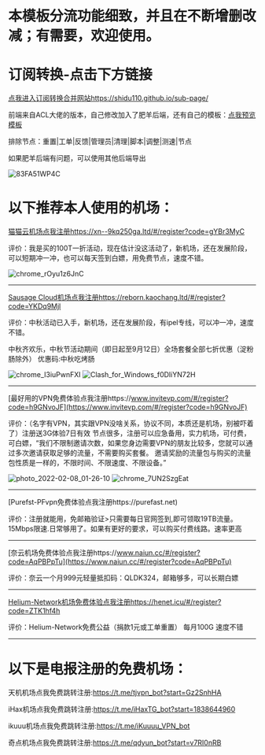 
# 本模板分流功能细致，并且在不断增删改减；有需要，欢迎使用。

# 订阅转换-点击下方链接

[点我进入订阅转换合并网站https://shidu110.github.io/sub-page/](https://shidu110.github.io/sub-page/)

前端来自ACL大佬的版本，自己修改加入了肥羊后端，还有自己的模板：[点我预览模板](https://raw.githubusercontent.com/shidu110/ACL4SSR-shiduver/rm/Clash/config/shidu110_Online_Full_ini.ini)

排除节点：重置|工单|反馈|管理员|清理|脚本|调整|测速|节点

如果肥羊后端有问题，可以使用其他后端导出

![83FA51WP4C](https://user-images.githubusercontent.com/57930393/187378940-e0bb9a09-16a2-44f1-95cb-b93f40573367.png)

# 以下推荐本人使用的机场：

[猫猫云机场点我注册https://xn--9kq250ga.ltd/#/register?code=gYBr3MyC](https://xn--9kq250ga.ltd/#/register?code=gYBr3MyC)

评价：我是买的100T一折活动，现在估计没这活动了，新机场，还在发展阶段，可以短期冲一冲，也可以每天签到白嫖，用免费节点，速度不错。

![chrome_rOyu1z6JnC](https://user-images.githubusercontent.com/57930393/187404079-d54861b5-fb48-4e96-9af5-3884841d2c6d.png)

--------------------------------------------------------------------------------------------------------------------------------------------------------------------

[Sausage Cloud机场点我注册https://reborn.kaochang.ltd/#/register?code=YKDq9Mjl](https://reborn.kaochang.ltd/#/register?code=YKDq9Mjl)

评价：中秋活动已入手，新机场，还在发展阶段，有ipel专线，可以冲一冲，速度不错。

中秋齐欢乐，中秋节活动期间（即日起至9月12日）全场套餐全部七折优惠（淀粉肠除外）
优惠码:中秋吃烤肠

![chrome_I3iuPwnFXI](https://user-images.githubusercontent.com/57930393/189517726-b5f8e057-8223-43e0-b1a4-30bc7e96d2ed.png)
![Clash_for_Windows_f0DliYN72H](https://user-images.githubusercontent.com/57930393/189517803-7bc62632-7239-469d-80a2-2dd5171f9b8a.png)

--------------------------------------------------------------------------------------------------------------------------------------------------------------------

[最好用的VPN免费体验点我注册https://www.invitevp.com/#/register?code=h9GNvoJF](https://www.invitevp.com/#/register?code=h9GNvoJF)

评价：（名字有VPN，其实跟VPN没啥关系，协议不同，本质还是机场，别被吓着了）注册送3G体验7日有效 节点很多，注册可以应急备用，实力机场，可付费，可白嫖，“我们不限制邀请次数，如果您身边需要VPN的朋友比较多，您就可以通过多次邀请获取足够的流量，不需要购买套餐。 邀请奖励的流量包与购买的流量包性质是一样的，不限时间、不限速度、不限设备。”

![photo_2022-02-08_01-26-10](https://user-images.githubusercontent.com/57930393/189487714-5727d477-56b3-4acb-9cd8-f7afd0a2ba3c.jpg)
![chrome_7UN2SzgEat](https://user-images.githubusercontent.com/57930393/188637709-299580d8-dce2-4bc7-8f3c-fe245e12a135.png)


--------------------------------------------------------------------------------------------------------------------------------------------------------------------

[Purefst-PFvpn免费体验点我注册https://purefast.net)

评价：注册就能用，免邮箱验证>只需要每日官网签到,即可领取19TB流量。15Mbps限速.日常够用了。如果有更好的要求，可以购买付费线路。速率更高


--------------------------------------------------------------------------------------------------------------------------------------------------------------------

[奈云机场免费体验点我注册https://www.naiun.cc/#/register?code=AqPBPpTu](https://www.naiun.cc/#/register?code=AqPBPpTu)

评价：奈云一个月999元轻量抵扣码：QLDK324，邮箱够多，可以长期白嫖


--------------------------------------------------------------------------------------------------------------------------------------------------------------------

[Helium-Network机场免费体验点我注册https://henet.icu/#/register?code=ZTK1hf4h](https://henet.icu/#/register?code=ZTK1hf4h)

评价：Helium-Network免费公益（捐款1元或工单重置） 每月100G 速度不错

--------------------------------------------------------------------------------------------------------------------------------------------------------------------

# 以下是电报注册的免费机场：

天机机场点我免费跳转注册:https://t.me/tjvpn_bot?start=Gz2SnhHA

iHax机场点我免费跳转注册:https://t.me/iHaxTG_bot?start=1838644960

ikuuu机场点我免费跳转注册:https://t.me/iKuuuu_VPN_bot

奇点机场点我免费跳转注册:https://t.me/qdyun_bot?start=v7RI0nRB





